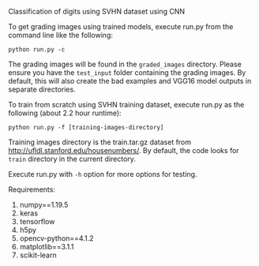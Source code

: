 Classification of digits using SVHN dataset using CNN

To get grading images using trained models, execute run.py from the command line like the following:

```
python run.py -c
```
The grading images will be found in the ```graded_images``` directory. Please ensure you have the ```test_input``` folder containing the grading images. By default, this will also create the bad examples and VGG16 model outputs in separate directories.

To train from scratch using SVHN training dataset, execute run.py as the following (about 2.2 hour runtime):

```
python run.py -f [training-images-directory]
```

Training images directory is the train.tar.gz dataset from http://ufldl.stanford.edu/housenumbers/. By default, the code looks for ```train``` directory in the current directory.

Execute run.py with ``` -h ``` option for more options for testing.

Requirements:
1. numpy==1.19.5
2. keras
3. tensorflow
4. h5py
5. opencv-python==4.1.2
6. matplotlib==3.1.1
7. scikit-learn
